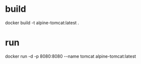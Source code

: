build
=====
docker build -t alpine-tomcat:latest .

run
====
docker run -d -p 8080:8080 --name tomcat alpine-tomcat:latest

